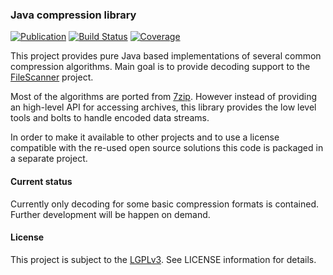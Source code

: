 ### Java compression library
[![Publication](https://img.shields.io/maven-central/v/de.carne/java-compression)](https://search.maven.org/artifact/de.carne/java-compression)
[![Build Status](https://travis-ci.com/hdecarne/java-compression.svg?branch=master)](https://travis-ci.com/hdecarne/java-compression)
[![Coverage](https://sonarcloud.io/api/project_badges/measure?project=de.carne%3Ajava-compression&metric=coverage)](https://sonarcloud.io/dashboard?id=de.carne%3Ajava-compression)

This project provides pure Java based implementations of several common compression algorithms.
Main goal is to provide decoding support to the [FileScanner](https://www.filescanner.org) project.

Most of the algorithms are ported from [7zip](http://7zip.org). However instead of providing an high-level API for
accessing archives, this library provides the low level tools and bolts to handle encoded data streams.

In order to make it available to other projects and to use a license compatible with the re-used open source
solutions this code is packaged in a separate project.

#### Current status
Currently only decoding for some basic compression formats is contained. Further development will be happen on demand.

#### License
This project is subject to the [LGPLv3](http://www.gnu.org/licenses/lgpl-3.0.en.html).
See LICENSE information for details.
